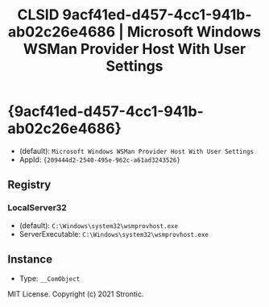﻿---
title: "CLSID 9acf41ed-d457-4cc1-941b-ab02c26e4686 | Microsoft Windows WSMan Provider Host With User Settings"
excerpt: What is COM-Object CLSID 9acf41ed-d457-4cc1-941b-ab02c26e4686?
---

# {9acf41ed-d457-4cc1-941b-ab02c26e4686}

* (default): `Microsoft Windows WSMan Provider Host With User Settings`
* AppId: `{209444d2-2540-495e-962c-a61ad3243526}`

## Registry


### LocalServer32

* (default): `C:\Windows\system32\wsmprovhost.exe`
* ServerExecutable: `C:\Windows\system32\wsmprovhost.exe`

## Instance

* Type: `__ComObject`

MIT License. Copyright (c) 2021 Strontic.


